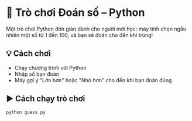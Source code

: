 # 🎯 Trò chơi Đoán số – Python

Một trò chơi Python đơn giản dành cho người mới học: máy tính chọn ngẫu nhiên một số từ 1 đến 100, và bạn sẽ đoán cho đến khi trúng!

## 💡 Cách chơi

- Chạy chương trình với Python
- Nhập số bạn đoán
- Máy gợi ý "Lớn hơn" hoặc "Nhỏ hơn" cho đến khi bạn đoán đúng

## ▶️ Cách chạy trò chơi

```bash
python guess.py